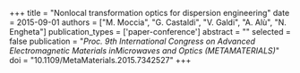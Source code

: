 +++
title = "Nonlocal transformation optics for dispersion engineering"
date = 2015-09-01
authors = ["M. Moccia", "G. Castaldi", "V. Galdi", "A. Alù", "N. Engheta"]
publication_types = ['paper-conference']
abstract = ""
selected = false
publication = "*Proc. 9th International Congress on Advanced Electromagnetic Materials inMicrowaves and Optics (METAMATERIALS)*"
doi = "10.1109/MetaMaterials.2015.7342527"
+++

